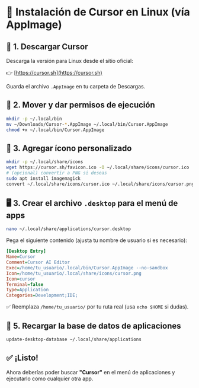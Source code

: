 # 🧠 Instalación de Cursor en Linux (vía AppImage)

## 🔗 1. Descargar Cursor
Descarga la versión para Linux desde el sitio oficial:

👉 [https://cursor.sh](https://cursor.sh)

Guarda el archivo `.AppImage` en tu carpeta de Descargas.

## 📂 2. Mover y dar permisos de ejecución
```bash
mkdir -p ~/.local/bin
mv ~/Downloads/Cursor-*.AppImage ~/.local/bin/Cursor.AppImage
chmod +x ~/.local/bin/Cursor.AppImage
```

## 🎨 3. Agregar ícono personalizado
```bash
mkdir -p ~/.local/share/icons
wget https://cursor.sh/favicon.ico -O ~/.local/share/icons/cursor.ico
# (opcional) convertir a PNG si deseas
sudo apt install imagemagick
convert ~/.local/share/icons/cursor.ico ~/.local/share/icons/cursor.png
```

## 🖥️ 3. Crear el archivo `.desktop` para el menú de apps
```bash
nano ~/.local/share/applications/cursor.desktop
```

Pega el siguiente contenido (ajusta tu nombre de usuario si es necesario):

```ini
[Desktop Entry]
Name=Cursor
Comment=Cursor AI Editor
Exec=/home/tu_usuario/.local/bin/Cursor.AppImage --no-sandbox
Icon=/home/tu_usuario/.local/share/icons/cursor.png
Icon=cursor
Terminal=false
Type=Application
Categories=Development;IDE;
```

✅ Reemplaza `/home/tu_usuario/` por tu ruta real (usa `echo $HOME` si dudas).

## 🔁 5. Recargar la base de datos de aplicaciones
```bash
update-desktop-database ~/.local/share/applications
```

## ✅ ¡Listo!
Ahora deberías poder buscar **"Cursor"** en el menú de aplicaciones y ejecutarlo como cualquier otra app.
